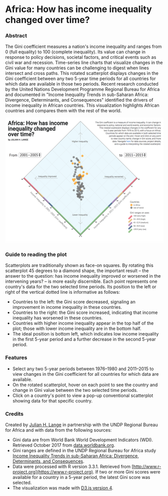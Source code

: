 # Africa: How has income inequality changed over time?

### Abstract
The Gini coefficient measures a nation's income inequality and ranges from 0 (full equality) to 100 (complete inequality).
Its value can change in response to policy decisions, societal factors, and critical events such as civil war and recession.
Time-series line charts that visualize changes in the Gini value for many countries can be challenging to digest when lines intersect
and cross paths. This rotated scatterplot displays changes in the Gini coefficient between any two 5-year time periods for all countries
for which data are available in those two periods. Recent research conducted by the United Nations Development Programme Regional Bureau
for Africa and documented in "Income Inequality Trends in sub-Saharan Africa: Divergence, Determinants, and Consequences" identified the
drivers of income inequality in African countries. This visualization highlights African countries and compares them with the rest of the world.

![preview.png](preview.png)

### Guide to reading the plot
Scatterplots are traditionally shown as face-on squares. By rotating this scatterplot 45 degrees to a diamond shape, the important result
– the answer to the question: has income inequality improved or worsened in the intervening years? – is more easily discernible. Each point represents
one country's data for the two selected time periods. Its position to the left or right of the vertical dotted line is informative as follows:
* Countries to the left: the Gini score decreased, signaling an improvement in income inequality in these countries.
* Countries to the right: the Gini score increased, indicating that income inequality has worsened in these countries.
* Countries with higher income inequality appear in the top half of the plot; those with lower income inequality are in the bottom half.
* The ideal position is bottom left, which indicates low income inequality in the first 5-year period and a further decrease in the second 5-year period.

### Features
* Select any two 5-year periods between 1976–1980 and 2011–2015 to view changes in the Gini coefficient for all countries for which data are available.
* On the rotated scatterplot, hover on each point to see the country and change in Gini value between the two selected time periods.
* Click on a country's point to view a pop-up conventional scatterplot showing data for that specific country.

### Credits
Created by [Julian H. Lange](https://www.julianhlange.com) in partnership with the UNDP Regional Bureau for Africa and with data from the following sources:
* Gini data are from World Bank World Development Indicators (WDI). Retrieved October 2017 from [data.worldbank.org](https://data.worldbank.org/data-catalog/world-development-indicators).
* Gini ranges are defined in the UNDP Regional Bureau for Africa study [Income Inequality Trends in sub-Saharan Africa: Divergence, Determinants, and Consequences](http://www.africa.undp.org/content/rba/en/home/library/reports/income-inequality-trends-in-sub-saharan-africa--divergence--dete.html").
* Data were processed with R version 3.3.1. Retrieved from [http://www.r-project.org](https://www.r-project.org).
If two or more Gini scores were available for a country in a 5-year period, the latest Gini score was selected.
* The visualization was made with [D3.js version 4](https://d3js.org).